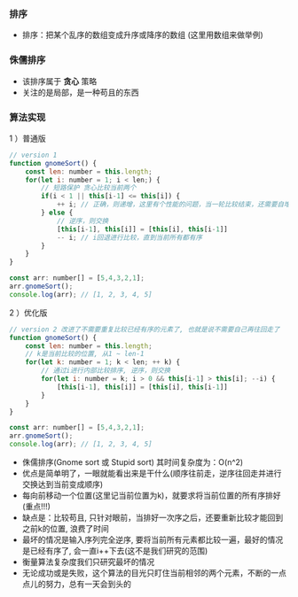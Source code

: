 ### 排序

- 排序：把某个乱序的数组变成升序或降序的数组 (这里用数组来做举例)

### 侏儒排序

- 该排序属于 **贪心** 策略
- 关注的是局部，是一种苟且的东西

### 算法实现

1 ）普通版

```js
// version 1
function gnomeSort() {
    const len: number = this.length;
    for(let i: number = 1; i < len;) {
        // 短路保护 贪心比较当前两个
        if(i < 1 || this[i-1] <= this[i]) {
            ++ i; // 正确，则递增，这里有个性能的问题，当一轮比较结束，还需要自增移动到之前已经比较好的位置，重复性太大
        } else {
            // 逆序，则交换
            [this[i-1], this[i]] = [this[i], this[i-1]]
            -- i; // i回退进行比较，直到当前所有都有序
        }
    }
}

const arr: number[] = [5,4,3,2,1];
arr.gnomeSort();
console.log(arr); // [1, 2, 3, 4, 5]
```

2 ）优化版

```js
// version 2 改进了不需要重复比较已经有序的元素了, 也就是说不需要自己再往回走了
function gnomeSort() {
    const len: number = this.length;
    // k是当前比较的位置, 从1 ~ len-1
    for(let k: number = 1; k < len; ++ k) {
        // 通过i进行内部比较排序, 逆序，则交换
        for(let i: number = k; i > 0 && this[i-1] > this[i]; --i) {
            [this[i-1], this[i]] = [this[i], this[i-1]]
        }
    }
}

const arr: number[] = [5,4,3,2,1];
arr.gnomeSort();
console.log(arr); // [1, 2, 3, 4, 5]
```

- 侏儒排序(Gnome sort 或 Stupid sort) 其时间复杂度为：O(n^2)
- 优点是简单明了，一眼就能看出来是干什么(顺序往前走，逆序往回走并进行交换达到当前变成顺序)
- 每向前移动一个位置(这里记当前位置为k)，就要求将当前位置的所有序排好(重点!!!)
- 缺点是：比较苟且, 只针对眼前，当排好一次序之后，还要重新比较才能回到之前k的位置, 浪费了时间
- 最坏的情况是输入序列完全逆序, 要将当前所有元素都比较一遍，最好的情况是已经有序了, 会一直i++下去(这不是我们研究的范围)
- 衡量算法复杂度我们只研究最坏的情况
- 无论成功或是失败，这个算法的目光只盯住当前相邻的两个元素，不断的一点点儿的努力，总有一天会到头的
